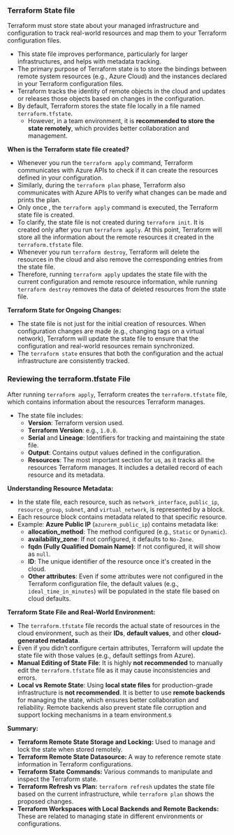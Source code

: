 ### Terraform State file
Terraform must store state about your managed infrastructure and configuration to track real-world resources and map them to your Terraform configuration files.
- This state file improves performance, particularly for larger infrastructures, and helps with metadata tracking.
- The primary purpose of Terraform state is to store the bindings between remote system resources (e.g., Azure Cloud) and the instances declared in your Terraform configuration files.
- Terraform tracks the identity of remote objects in the cloud and updates or releases those objects based on changes in the configuration.
- By default, Terraform stores the state file locally in a file named `terraform.tfstate`.
    - However, in a team environment, it is **recommended to store the state remotely**, which provides better collaboration and management.

**When is the Terraform state file  created?**
- Whenever you run the `terraform apply` command, Terraform communicates with Azure APIs to check if it can create the resources defined in your configuration.
- Similarly, during the `terraform plan` phase, Terraform also communicates with Azure APIs to verify what changes can be made and prints the plan.
- Only once , the `terraform apply` command is executed, the Terraform state file is created. 
- To clarify, the state file is not created during `terraform init`. It is created only after you run `terraform apply`. At this point, Terraform will store all the information about the remote resources it created in the `terraform.tfstate` file.
- Whenever you run `terraform destroy`, Terraform will delete the resources in the cloud and also remove the corresponding entries from the state file. 
- Therefore, running `terraform apply` updates the state file with the current configuration and remote resource information, while running `terraform destroy` removes the data of deleted resources from the state file.

**Terraform State for Ongoing Changes:**
- The state file is not just for the initial creation of resources. When configuration changes are made (e.g., changing tags on a virtual network), Terraform will update the state file to ensure that the configuration and real-world resources remain synchronized.
- The `terraform state` ensures that both the configuration and the actual infrastructure are consistently tracked.



### **Reviewing the terraform.tfstate File**
After running `terraform apply`, Terraform creates the `terraform.tfstate` file, which contains information about the resources Terraform manages.
- The state file includes:
    - **Version**: Terraform version used.
    - **Terraform Version**: e.g., `1.0.0`.
    - **Serial** and **Lineage**: Identifiers for tracking and maintaining the state file.
    - **Output**: Contains output values defined in the configuration.
    - **Resources**: The most important section for us, as it tracks all the resources Terraform manages. It includes a detailed record of each resource and its metadata.

**Understanding Resource Metadata:**
- In the state file, each resource, such as `network_interface`, `public_ip`, `resource_group`, `subnet`, and `virtual_network`, is represented by a block.
- Each resource block contains metadata related to that specific resource.
- Example: **Azure Public IP** (`azurerm_public_ip`) contains metadata like:
    - **allocation_method**: The method configured (e.g., `Static` or `Dynamic`).
    - **availability_zone**: If not configured, it defaults to `No-Zone`.
    - **fqdn (Fully Qualified Domain Name)**: If not configured, it will show as `null`.
    - **ID**: The unique identifier of the resource once it's created in the cloud.
    - **Other attributes**: Even if some attributes were not configured in the Terraform configuration file, the default values (e.g., `ideal_time_in_minutes`) will be populated in the state file based on cloud defaults.

**Terraform State File and Real-World Environment:**
- The `terraform.tfstate` file records the actual state of resources in the cloud environment, such as their **IDs**, **default values**, and other **cloud-generated metadata**.
- Even if you didn’t configure certain attributes, Terraform will update the state file with those values (e.g., default settings from Azure).
- **Manual Editing of State File**: It is highly **not recommended** to manually edit the `terraform.tfstate` file as it may cause inconsistencies and errors.
- **Local vs Remote State**: Using **local state files** for production-grade infrastructure is **not recommended**. It is better to use **remote backends** for managing the state, which ensures better collaboration and reliability. Remote backends also prevent state file corruption and support locking mechanisms in a team environment.s



**Summary:**
- **Terraform Remote State Storage and Locking:** Used to manage and lock the state when stored remotely.
- **Terraform Remote State Datasource:** A way to reference remote state information in Terraform configurations.
- **Terraform State Commands:** Various commands to manipulate and inspect the Terraform state.
- **Terraform Refresh vs Plan:** `terraform refresh` updates the state file based on the current infrastructure, while `terraform plan` shows the proposed changes.
- **Terraform Workspaces with Local Backends and Remote Backends:** These are related to managing state in different environments or configurations.





